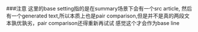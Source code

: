 ###注意
这里的base setting指的是在summary场景下会有一个src article, 然后有一个generated text,所以本质上也是pair
comparison,但是并不是真的两段文本孰优孰劣，pair comparison还得重新再试试 感觉这个才会作为base line